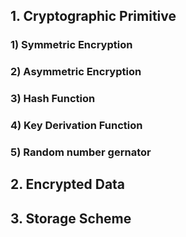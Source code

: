 ## 1. Cryptographic Primitive

### 1) Symmetric Encryption

### 2) Asymmetric Encryption

### 3) Hash Function

### 4) Key Derivation Function

### 5) Random number gernator

## 2. Encrypted Data

## 3. Storage Scheme

